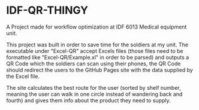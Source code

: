 # IDF-QR-THINGY
A Project made for workflow optimization at IDF 6013 Medical equipment unit.

This project was built in order to save time for the soldiers at my unit.
The executable under "Excel-QR" accept Excels files (those files need to be formatted like "Excel-QR/Example.xl" in order to be parsed) and outputs a QR Code
which the soldiers can scan using their phones, the QR Code should redirect the users to the GitHub Pages site with the data supplied by the Excel file.

The site calculates the best route for the user (sorted by shelf number, meaning the user can walk in one circle instead of wandering back and fourth) and gives them
info about the product they need to supply.
